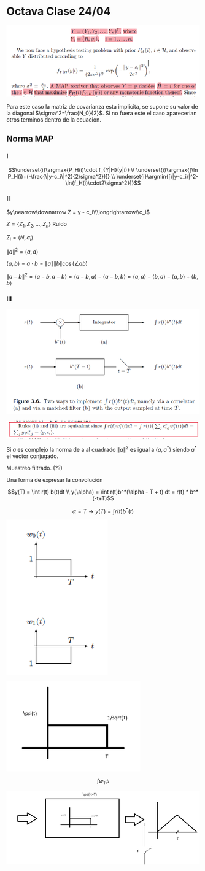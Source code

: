 # Octava Clase 24/04

![alt text](Imagenes/image-16.png)

Para este caso la matriz de covarianza esta implicita, se supone su valor de la diagonal $\sigma^2=\frac{N_0}{2}$. Si no fuera este el caso aparecerian otros terminos dentro de la ecuacion.

## Norma MAP

### I

$$\underset{i}\argmax{P_H(i)\cdot f_{Y|H}(y|i)} \\ \underset{i}\argmax{[\ln P_H(i)+(-\frac{\|y-c_i\|^2}{2\sigma^2})]} \\ \underset{i}\argmin{[\|y-c_i\|^2-\ln{f_H(i)\cdot2\sigma^2}]}$$

### II

$y\nearrow\downarrow Z = y - c_i\\\longrightarrow\\c_i$

$Z = \{Z_1,Z_2,...,Z_n\}$ Ruido

$Z_i=\langle N,\sigma_i \rangle$

$\|a\|^2 = \langle a,a \rangle$

$\langle a,b \rangle = a \cdot b = \|a\| \|b\| \cos(\angle{ab})$

$\|a-b\|^2 = \langle a-b,a-b \rangle = \langle a-b,a \rangle -\langle a-b,b\rangle = \langle a,a \rangle - \langle b,a \rangle - \langle a,b \rangle + \langle b,b \rangle$

### III

![alt text](Imagenes/image-18.png)

![alt text](Imagenes/image-17.png)

Si $a$ es complejo la norma de a al cuadrado $\|a\|^2$ es igual a $\langle a,a^* \rangle$ siendo $a^*$ el vector conjugado.

Muestreo filtrado. (??)

Una forma de expresar la convolución

$$y(T) = \int r(t) b(t)dt \\ y(\alpha) = \int r(t)b^*(\alpha - T + t) dt = r(t) * b^*(-t+T)$$

$$\alpha = T \rightarrow y(T) = \int r(t)b^*(t)$$

![alt text](Imagenes/image-19.png)

![alt text](Imagenes/image-20.png)

$$\int w_1 \psi $$

![alt text](Imagenes/image-21.png)
